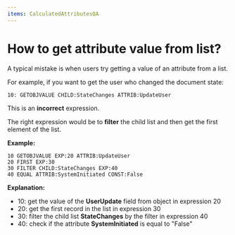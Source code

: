 ```yaml
---
items: CalculatedAttributesQA
---
```


# How to get attribute value from list?

A typical mistake is when users try getting a value of an attribute from a list. 

For example, if you want to get the user who changed the document state:

```
10: GETOBJVALUE CHILD:StateChanges ATTRIB:UpdateUser
```

This is an **incorrect** expression.

The right expression would be to **filter** the child list and then get the first element of the list. 

**Example:**

```
10 GETOBJVALUE EXP:20 ATTRIB:UpdateUser
20 FIRST EXP:30 
30 FILTER CHILD:StateChanges EXP:40
40 EQUAL ATTRIB:SystemInitiated CONST:False
```

**Explanation:**

- 10: get the value of the **UserUpdate** field from object in expression 20
- 20: get the first record in the list in expression 30
- 30: filter the child list **StateChanges** by the filter in expression 40
- 40: check if the attribute **SystemInitiated** is equal to "False"
